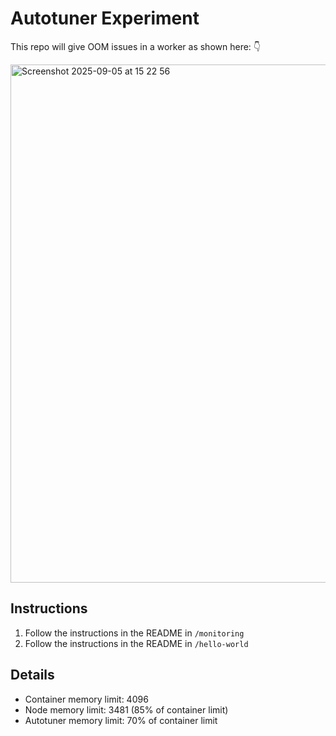 # Autotuner Experiment

This repo will give OOM issues in a worker as shown here: 👇

<img width="1409" height="829" alt="Screenshot 2025-09-05 at 15 22 56" src="https://github.com/user-attachments/assets/9a24004e-c068-44db-952b-be27c5e1c42a" />

## Instructions

1. Follow the instructions in the README in `/monitoring`
2. Follow the instructions in the README in `/hello-world`

## Details

- Container memory limit: 4096
- Node memory limit: 3481 (85% of container limit)
- Autotuner memory limit: 70% of container limit
